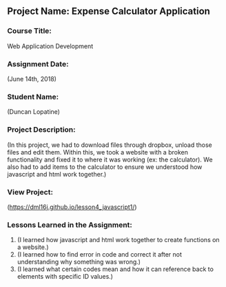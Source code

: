 ## Project Name:  Expense Calculator Application

### Course Title:
Web Application Development

### Assignment Date:  
(June 14th, 2018)

### Student Name:  
(Duncan Lopatine)

### Project Description:
(In this project, we had to download files through dropbox, unload those files and edit them. Within this, we took a website with a broken functionality and fixed it to where it was working (ex: the calculator). We also had to add items to the calculator to ensure we understood how javascript and html work together.)

### View Project:
(https://dml16j.github.io/lesson4_javascript1/)

### Lessons Learned in the Assignment:
1. (I learned how javascript and html work together to create functions on a website.)
2. (I learned how to find error in code and correct it after not understanding why something was wrong.)
3. (I learned what certain codes mean and how it can reference back to elements with specific ID values.)




